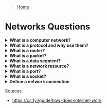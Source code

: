 > [Home](../README.md)

# Networks Questions


<!-- $Q:C -->
<details id="network">
<summary><b>What is a computer network?</b></summary>
<blockquote>

A computer network is a set of computers (and other electronical devices) connected to each other. Computers can be directly connected to each other, but most of the time computers will connect to a **router**. **Protocols** define how devices communicate.
</blockquote></details>


<!-- $Q:B -->
<details id="protocol">
<summary><b>What is a protocol and why use them?</b></summary>
<blockquote>
A set of rules and standards that define how information is exchanged between devices and systems.

**Advantage of protocols:** they allow communication between devices and systems from different manufacturers/vendors. For example, a web browser developed by one company can communicate with a web server developed by another company, as long as they both adhere to the HTTP protocol.
</blockquote></details>


<!-- $Q:C -->
<details id="router">
<summary><b>What is a router?</b></summary>
<blockquote>

A specialized computer that forwards data packets to the appropriate parts of a computer network.
</blockquote></details>


<!-- $Q:C -->
<details id="packet">
<summary><b>What is a packet?</b></summary>
<blockquote>

A block of data sent over a computer network.
</blockquote></details>


<!-- $Q:C -->
<details id="segment">
<summary><b>What is a data segment?</b></summary>
<blockquote>

Data is typically transmitted in segments, with each segment containing a sequence number and other metadata to ensure reliable delivery.
<!-- $TODO segment size: -->
<!-- $TODO window size: -->
</blockquote>
</details>


<!-- $Q:C -->
<details id="resource">
<summary><b>What is a network resource?</b></summary>
<blockquote>

Anything (file, application) that can be found and used on a network.
</blockquote></details>


<!-- $Q:C -->
<details id="port">
<summary><b>What is a port?</b></summary>
<blockquote>

Ports are used to identify the application or service running on a device. Each application or service is assigned a unique port number, allowing data to be sent to the correct destination.

Some important ports:
- Port 80: HTTP
- Port 443: HTTPS
</blockquote>
</details>


<!-- $Q:X -->
<details id="socket">
<summary><b>What is a socket?</b></summary>
<blockquote>

A socket is a combination of an IP address and a port number, representing a specific endpoint for communication. Sockets are used to establish connections between devices and transfer data between applications.
</blockquote>
</details>


<!-- $Q:B -->
<details id="connection">
<summary><b>Define a network connection</b></summary>
<blockquote>

Connections: A connection is established between two sockets when two devices want to communicate with each other. During the connection establishment process, the devices negotiate various parameters such as the maximum segment size and window size, which determine how data will be transmitted over the connection. Once a connection is established, data can be transferred between the applications running on each device.
</blockquote>
</details>

Sources:
- https://cs.fyi/guide/how-does-internet-work

